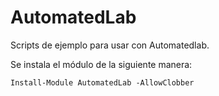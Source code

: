 # AutomatedLab


Scripts de ejemplo para usar con Automatedlab. 

Se instala el módulo de la siguiente manera:
    
    Install-Module AutomatedLab -AllowClobber




